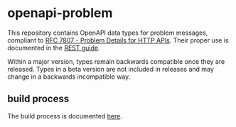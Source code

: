 # openapi-problem

This repository contains OpenAPI data types for problem messages, compliant to [RFC 7807 - Problem Details for HTTP APIs](https://tools.ietf.org/html/rfc7807).
Their proper use is documented in the [REST guide](https://www.gcloud.belgium.be/rest/#error-handling).

Within a major version, types remain backwards compatible once they are released.
Types in a beta version are not included in releases and may change in a backwards incompatible way.

## build process

The build process is documented [here](https://github.com/belgif/openapi-common/blob/master/BUILDING.md).
